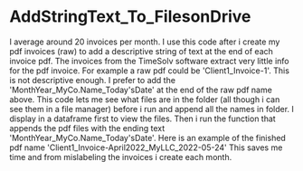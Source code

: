 # AddStringText_To_FilesonDrive
I average around 20 invoices per month.
I use this code after i create my pdf invoices (raw) to add a descriptive string of text at the end of each invoice pdf.
The invoices from the TimeSolv software extract very little info for the pdf invoice. 
For example a raw pdf could be 'Client1_Invoice-1'. This is not descriptive enough. 
I prefer to add the 'MonthYear_MyCo.Name_Today'sDate' at the end of the raw pdf name above.
This code lets me see what files are in the folder (all though i can see them in a file manager) before i run and append all the names in folder. I display in a dataframe first to view the files. 
Then i run the function that appends the pdf files with the ending text 'MonthYear_MyCo.Name_Today'sDate'.
Here is an example of the finished pdf name 'Client1_Invoice-April2022_MyLLC_2022-05-24'
This saves me time and from mislabeling the invoices i create each month.
